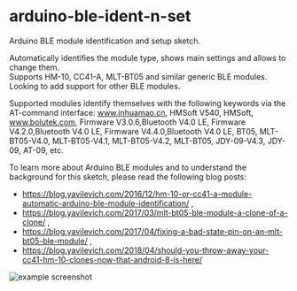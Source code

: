 # arduino-ble-ident-n-set
Arduino BLE module identification and setup sketch. 

Automatically identifies the module type, shows main settings and allows to change them.  
Supports HM-10, CC41-A, MLT-BT05 and similar generic BLE modules. Looking to add support for other BLE modules.

Supported modules identify themselves with the following keywords via the AT-command interface: www.jnhuamao.cn, HMSoft V540, HMSoft, www.bolutek.com, Firmware V3.0.6,Bluetooth V4.0 LE, Firmware V4.2.0,Bluetooth V4.0 LE, Firmware V4.4.0,Bluetooth V4.0 LE, BT05, MLT-BT05-V4.0, MLT-BT05-V4.1, MLT-BT05-V4.2, MLT-BT05, JDY-09-V4.3, JDY-09, AT-09, etc.

To learn more about Arduino BLE modules and to understand the background for this sketch, please read the following blog posts:

- https://blog.yavilevich.com/2016/12/hm-10-or-cc41-a-module-automatic-arduino-ble-module-identification/ , 
- https://blog.yavilevich.com/2017/03/mlt-bt05-ble-module-a-clone-of-a-clone/ , 
- https://blog.yavilevich.com/2017/04/fixing-a-bad-state-pin-on-an-mlt-bt05-ble-module/ , 
- https://blog.yavilevich.com/2018/04/should-you-throw-away-your-cc41-hm-10-clones-now-that-android-8-is-here/ 

![example screenshot](http://blog.yavilevich.com/wp-content/uploads/2016/12/ble_sketch_start.png)
